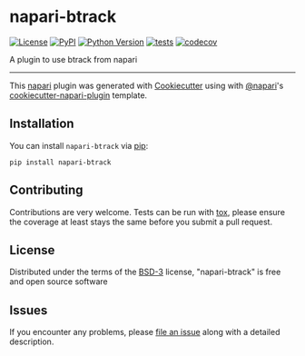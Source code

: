 # napari-btrack

[![License](https://img.shields.io/pypi/l/napari-btrack.svg?color=green)](https://github.com/quantumjot/napari-btrack/raw/master/LICENSE)
[![PyPI](https://img.shields.io/pypi/v/napari-btrack.svg?color=green)](https://pypi.org/project/napari-btrack)
[![Python Version](https://img.shields.io/pypi/pyversions/napari-btrack.svg?color=green)](https://python.org)
[![tests](https://github.com/quantumjot/napari-btrack/workflows/tests/badge.svg)](https://github.com/quantumjot/napari-btrack/actions)
[![codecov](https://codecov.io/gh/quantumjot/napari-btrack/branch/master/graph/badge.svg)](https://codecov.io/gh/quantumjot/napari-btrack)

A plugin to use btrack from napari

----------------------------------

This [napari] plugin was generated with [Cookiecutter] using with [@napari]'s [cookiecutter-napari-plugin] template.

<!--
Don't miss the full getting started guide to set up your new package:
https://github.com/napari/cookiecutter-napari-plugin#getting-started

and review the napari docs for plugin developers:
https://napari.org/docs/plugins/index.html
-->

## Installation

You can install `napari-btrack` via [pip]:

    pip install napari-btrack

## Contributing

Contributions are very welcome. Tests can be run with [tox], please ensure
the coverage at least stays the same before you submit a pull request.

## License

Distributed under the terms of the [BSD-3] license,
"napari-btrack" is free and open source software

## Issues

If you encounter any problems, please [file an issue] along with a detailed description.

[napari]: https://github.com/napari/napari
[Cookiecutter]: https://github.com/audreyr/cookiecutter
[@napari]: https://github.com/napari
[MIT]: http://opensource.org/licenses/MIT
[BSD-3]: http://opensource.org/licenses/BSD-3-Clause
[GNU GPL v3.0]: http://www.gnu.org/licenses/gpl-3.0.txt
[GNU LGPL v3.0]: http://www.gnu.org/licenses/lgpl-3.0.txt
[Apache Software License 2.0]: http://www.apache.org/licenses/LICENSE-2.0
[Mozilla Public License 2.0]: https://www.mozilla.org/media/MPL/2.0/index.txt
[cookiecutter-napari-plugin]: https://github.com/napari/cookiecutter-napari-plugin
[file an issue]: https://github.com/quantumjot/napari-btrack/issues
[napari]: https://github.com/napari/napari
[tox]: https://tox.readthedocs.io/en/latest/
[pip]: https://pypi.org/project/pip/
[PyPI]: https://pypi.org/
